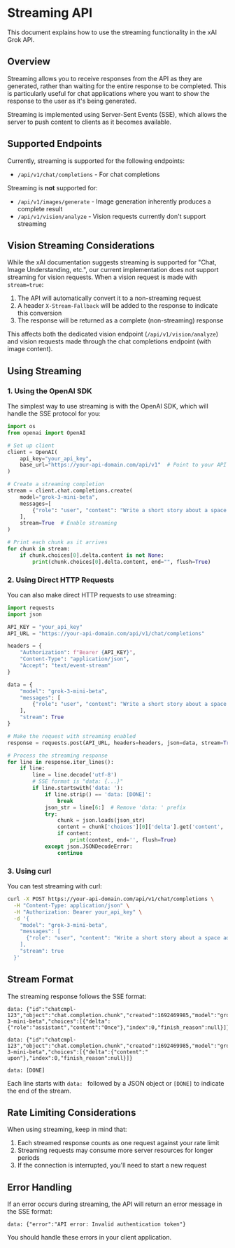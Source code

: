 # Streaming API

This document explains how to use the streaming functionality in the xAI Grok API.

## Overview

Streaming allows you to receive responses from the API as they are generated, rather than waiting for the entire response to be completed. This is particularly useful for chat applications where you want to show the response to the user as it's being generated.

Streaming is implemented using Server-Sent Events (SSE), which allows the server to push content to clients as it becomes available.

## Supported Endpoints

Currently, streaming is supported for the following endpoints:

- `/api/v1/chat/completions` - For chat completions

Streaming is **not** supported for:

- `/api/v1/images/generate` - Image generation inherently produces a complete result
- `/api/v1/vision/analyze` - Vision requests currently don't support streaming

## Vision Streaming Considerations

While the xAI documentation suggests streaming is supported for "Chat, Image Understanding, etc.", our current implementation does not support streaming for vision requests. When a vision request is made with `stream=true`:

1. The API will automatically convert it to a non-streaming request
2. A header `X-Stream-Fallback` will be added to the response to indicate this conversion
3. The response will be returned as a complete (non-streaming) response

This affects both the dedicated vision endpoint (`/api/v1/vision/analyze`) and vision requests made through the chat completions endpoint (with image content).

## Using Streaming

### 1. Using the OpenAI SDK

The simplest way to use streaming is with the OpenAI SDK, which will handle the SSE protocol for you:

```python
import os
from openai import OpenAI

# Set up client
client = OpenAI(
    api_key="your_api_key",
    base_url="https://your-api-domain.com/api/v1"  # Point to your API server
)

# Create a streaming completion
stream = client.chat.completions.create(
    model="grok-3-mini-beta",
    messages=[
        {"role": "user", "content": "Write a short story about a space adventure"}
    ],
    stream=True  # Enable streaming
)

# Print each chunk as it arrives
for chunk in stream:
    if chunk.choices[0].delta.content is not None:
        print(chunk.choices[0].delta.content, end="", flush=True)
```

### 2. Using Direct HTTP Requests

You can also make direct HTTP requests to use streaming:

```python
import requests
import json

API_KEY = "your_api_key"
API_URL = "https://your-api-domain.com/api/v1/chat/completions"

headers = {
    "Authorization": f"Bearer {API_KEY}",
    "Content-Type": "application/json",
    "Accept": "text/event-stream"
}

data = {
    "model": "grok-3-mini-beta",
    "messages": [
        {"role": "user", "content": "Write a short story about a space adventure"}
    ],
    "stream": True
}

# Make the request with streaming enabled
response = requests.post(API_URL, headers=headers, json=data, stream=True)

# Process the streaming response
for line in response.iter_lines():
    if line:
        line = line.decode('utf-8')
        # SSE format is "data: {...}"
        if line.startswith('data: '):
            if line.strip() == 'data: [DONE]':
                break
            json_str = line[6:]  # Remove 'data: ' prefix
            try:
                chunk = json.loads(json_str)
                content = chunk['choices'][0]['delta'].get('content', '')
                if content:
                    print(content, end='', flush=True)
            except json.JSONDecodeError:
                continue
```

### 3. Using curl

You can test streaming with curl:

```bash
curl -X POST https://your-api-domain.com/api/v1/chat/completions \
  -H "Content-Type: application/json" \
  -H "Authorization: Bearer your_api_key" \
  -d '{
    "model": "grok-3-mini-beta",
    "messages": [
      {"role": "user", "content": "Write a short story about a space adventure"}
    ],
    "stream": true
  }'
```

## Stream Format

The streaming response follows the SSE format:

```
data: {"id":"chatcmpl-123","object":"chat.completion.chunk","created":1692469985,"model":"grok-3-mini-beta","choices":[{"delta":{"role":"assistant","content":"Once"},"index":0,"finish_reason":null}]}

data: {"id":"chatcmpl-123","object":"chat.completion.chunk","created":1692469985,"model":"grok-3-mini-beta","choices":[{"delta":{"content":" upon"},"index":0,"finish_reason":null}]}

data: [DONE]
```

Each line starts with `data: ` followed by a JSON object or `[DONE]` to indicate the end of the stream.

## Rate Limiting Considerations

When using streaming, keep in mind that:

1. Each streamed response counts as one request against your rate limit
2. Streaming requests may consume more server resources for longer periods
3. If the connection is interrupted, you'll need to start a new request

## Error Handling

If an error occurs during streaming, the API will return an error message in the SSE format:

```
data: {"error":"API error: Invalid authentication token"}
```

You should handle these errors in your client application. 